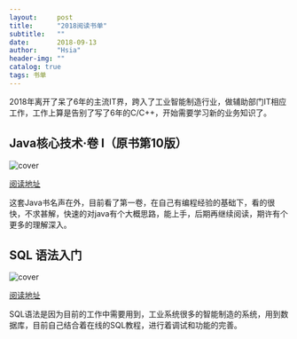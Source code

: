 ```yaml
---
layout:     post
title:      "2018阅读书单"
subtitle:   ""
date:       2018-09-13 
author:     "Hsia"
header-img: ""
catalog: true
tags: 书单
---
```


2018年离开了呆了6年的主流IT界，跨入了工业智能制造行业，做辅助部门IT相应工作，工作上算是告别了写了6年的C/C++，开始需要学习新的业务知识了。

## Java核心技术·卷 I（原书第10版）

![cover](https://img3.doubanio.com/lpic/s29063065.jpg)

[阅读地址](https://book.douban.com/subject/26880667/)

这套Java书名声在外，目前看了第一卷，在自己有编程经验的基础下，看的很快，不求甚解，快速的对java有个大概思路，能上手，后期再继续阅读，期许有个更多的理解深入。


## SQL 语法入门

![cover](https://www.w3cschool.cn/attachments/cover/cover_sql.png)

[阅读地址](http://www.w3school.com.cn/sql/sql_syntax.asp)

SQL语法是因为目前的工作中需要用到，工业系统很多的智能制造的系统，用到数据库，目前自己结合着在线的SQL教程，进行着调试和功能的完善。

